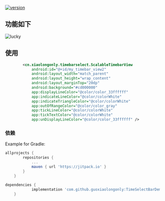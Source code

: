 [![version](https://jitpack.io/v/guoxiaolongonly/TimeSelectBarDemo.svg)](https://jitpack.io/#guoxiaolongonly/TimeSelectBarDemo)
## 功能如下
![lucky](https://raw.githubusercontent.com/guoxiaolongonly/TimeSelectBarDemo/master/pic/666.png)



## 使用

```xml
        <cn.xiaolongonly.timebarselect.ScalableTimebarView
            android:id="@+id/my_timebar_view2"
            android:layout_width="match_parent"
            android:layout_height="wrap_content"
            android:layout_marginTop="20dp"
            android:background="#cd000000"
            app:displayLineColor="@color/color_33ffffff"
            app:indicateLineColor="@color/colorWhite"
            app:indicateTriangleColor="@color/colorWhite"
            app:outOfRangeColor="@color/color_gray"
            app:tickLineColor="@color/colorWhite"
            app:tickTextColor="@color/colorWhite"
            app:unDisplayLineColor="@color/color_33ffffff" />

```


### 依赖

Example for Gradle:

``` gradle
allprojects {
		repositories {
			...
			maven { url 'https://jitpack.io' }
		}
	}
	
dependencies {
	        implementation 'com.github.guoxiaolongonly:TimeSelectBarDemo:1.0.1'
	}
	
```

